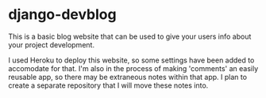 # django-devblog
This is a basic blog website that can be used to give your users info about your project development.

I used Heroku to deploy this website, so some settings have been added to accomodate for that. I'm also in the process of making 'comments' an easily reusable app, so there may be extraneous notes within that app. I plan to create a separate repository that I will move these notes into.
